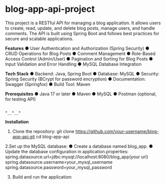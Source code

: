 # blog-app-api-project
This project is a RESTful API for managing a blog application. It allows users to create, read, update, and delete blog posts, manage users, and handle comments. The API is built using Spring Boot and follows best practices for secure and scalable applications.

**Features**
● User Authentication and Authorization (Spring Security)
● CRUD Operations for Blog Posts 
● Comment Management
● Role-Based Access Control (Admin/User)
● Pagination and Sorting for Blog Posts
● Input Validation and Error Handling
● MySQL Database Integration

**Tech Stack**
● Backend: Java, Spring Boot
● Database: MySQL
● Security: Spring Security (BCrypt for password encryption)
● Documentation: Swagger (Springfox)
● Build Tool: Maven

**Prerequisites**
● Java 17 or later
● Maven
● MySQL
● Postman (optional, for testing API)

                                                                            *__*__*

**Installation**
1. Clone the repository:
   git clone https://github.com/your-username/blog-app-api.git
   cd blog-app-api
   
2.Set up the MySQL database:
● Create a database named blog_app.
● Update the database configuration in application.properties:
spring.datasource.url=jdbc:mysql://localhost:8080/blog_app(your url)
spring.datasource.username=your_mysql_username
spring.datasource.password=your_mysql_password

3. Build and run the application:
